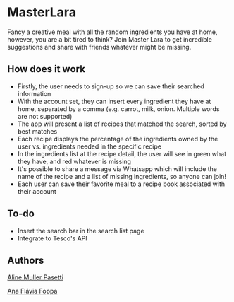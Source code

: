 # MasterLara
Fancy a creative meal with all the random ingredients you have at home, however, you are a bit tired to think? 
Join Master Lara to get incredible suggestions and share with friends whatever might be missing.

## How does it work
- Firstly, the user needs to sign-up so we can save their searched information
- With the account set, they can insert every ingredient they have at home, separated by a comma (e.g. carrot, milk, onion. Multiple words are not supported)
- The app will present a list of recipes that matched the search, sorted by best matches
- Each recipe displays the percentage of the ingredients owned by the user vs. ingredients needed in the specific recipe
- In the ingredients list at the recipe detail, the user will see in green what they have, and red whatever is missing
- It's possible to share a message via Whatsapp which will include the name of the recipe and a list of missing ingredients, so anyone can join!
- Each user can save their favorite meal to a recipe book associated with their account

## To-do
- Insert the search bar in the search list page
- Integrate to Tesco's API

## Authors
[Aline Muller Pasetti](https://github.com/alinepasetti)

[Ana Flávia Foppa](https://github.com/anaflaviafoppa)

